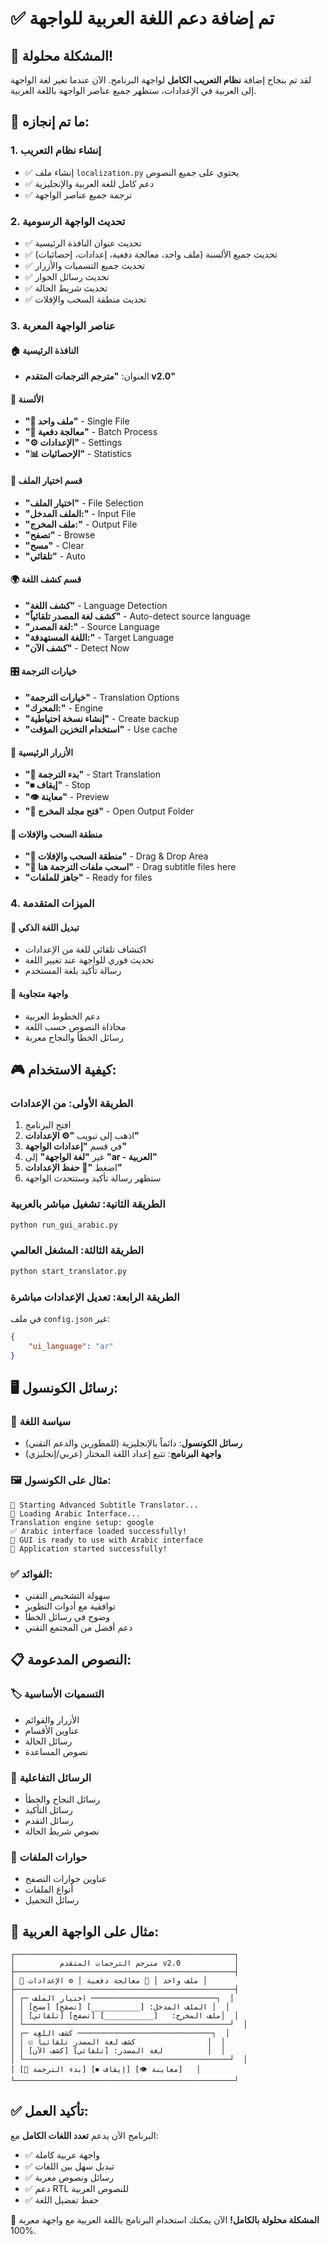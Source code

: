 # ✅ تم إضافة دعم اللغة العربية للواجهة

## 🎉 المشكلة محلولة!

لقد تم بنجاح إضافة **نظام التعريب الكامل** لواجهة البرنامج. الآن عندما تغير لغة الواجهة إلى العربية في الإعدادات، ستظهر جميع عناصر الواجهة باللغة العربية.

## 🔧 ما تم إنجازه:

### 1. **إنشاء نظام التعريب**
- ✅ إنشاء ملف `localization.py` يحتوي على جميع النصوص
- ✅ دعم كامل للغة العربية والإنجليزية
- ✅ ترجمة جميع عناصر الواجهة

### 2. **تحديث الواجهة الرسومية**
- ✅ تحديث عنوان النافذة الرئيسية
- ✅ تحديث جميع الألسنة (ملف واحد، معالجة دفعية، إعدادات، إحصائيات)
- ✅ تحديث جميع التسميات والأزرار
- ✅ تحديث رسائل الحوار
- ✅ تحديث شريط الحالة
- ✅ تحديث منطقة السحب والإفلات

### 3. **عناصر الواجهة المعربة**

#### 🏠 النافذة الرئيسية
- العنوان: **"مترجم الترجمات المتقدم v2.0"**

#### 📑 الألسنة
- **"📄 ملف واحد"** - Single File
- **"📁 معالجة دفعية"** - Batch Process  
- **"⚙️ الإعدادات"** - Settings
- **"📊 الإحصائيات"** - Statistics

#### 📁 قسم اختيار الملف
- **"اختيار الملف"** - File Selection
- **"الملف المدخل:"** - Input File
- **"ملف المخرج:"** - Output File
- **"تصفح"** - Browse
- **"مسح"** - Clear
- **"تلقائي"** - Auto

#### 🌍 قسم كشف اللغة
- **"كشف اللغة"** - Language Detection
- **"كشف لغة المصدر تلقائياً"** - Auto-detect source language
- **"لغة المصدر:"** - Source Language
- **"اللغة المستهدفة:"** - Target Language
- **"كشف الآن"** - Detect Now

#### 🎛️ خيارات الترجمة
- **"خيارات الترجمة"** - Translation Options
- **"المحرك:"** - Engine
- **"إنشاء نسخة احتياطية"** - Create backup
- **"استخدام التخزين المؤقت"** - Use cache

#### 🚀 الأزرار الرئيسية
- **"🚀 بدء الترجمة"** - Start Translation
- **"⏹ إيقاف"** - Stop
- **"👁 معاينة"** - Preview
- **"📁 فتح مجلد المخرج"** - Open Output Folder

#### 🎯 منطقة السحب والإفلات
- **"🎯 منطقة السحب والإفلات"** - Drag & Drop Area
- **"📁 اسحب ملفات الترجمة هنا"** - Drag subtitle files here
- **"جاهز للملفات"** - Ready for files

### 4. **الميزات المتقدمة**

#### 🔄 تبديل اللغة الذكي
- اكتشاف تلقائي للغة من الإعدادات
- تحديث فوري للواجهة عند تغيير اللغة
- رسالة تأكيد بلغة المستخدم

#### 📱 واجهة متجاوبة
- دعم الخطوط العربية
- محاذاة النصوص حسب اللغة
- رسائل الخطأ والنجاح معربة

## 🎮 كيفية الاستخدام:

### الطريقة الأولى: من الإعدادات
1. افتح البرنامج
2. اذهب إلى تبويب **"⚙️ الإعدادات"**
3. في قسم **"إعدادات الواجهة"**
4. غير **"لغة الواجهة"** إلى **"ar - العربية"**
5. اضغط **"💾 حفظ الإعدادات"**
6. ستظهر رسالة تأكيد وستتحدث الواجهة

### الطريقة الثانية: تشغيل مباشر بالعربية
```bash
python run_gui_arabic.py
```

### الطريقة الثالثة: المشغل العالمي
```bash
python start_translator.py
```

### الطريقة الرابعة: تعديل الإعدادات مباشرة
في ملف `config.json` غير:
```json
{
    "ui_language": "ar"
}
```

## 🖥️ رسائل الكونسول:

### 📱 سياسة اللغة
- **رسائل الكونسول**: دائماً بالإنجليزية (للمطورين والدعم التقني)
- **واجهة البرنامج**: تتبع إعداد اللغة المختار (عربي/إنجليزي)

### 🖼️ مثال على الكونسول:
```
🚀 Starting Advanced Subtitle Translator...
🚀 Loading Arabic Interface...
Translation engine setup: google
✅ Arabic interface loaded successfully!
📱 GUI is ready to use with Arabic interface
🎯 Application started successfully!
```

### ✅ الفوائد:
- سهولة التشخيص التقني
- توافقية مع أدوات التطوير
- وضوح في رسائل الخطأ
- دعم أفضل من المجتمع التقني

## 📋 النصوص المدعومة:

### 🏷️ التسميات الأساسية
- الأزرار والقوائم
- عناوين الأقسام
- رسائل الحالة
- نصوص المساعدة

### 💬 الرسائل التفاعلية
- رسائل النجاح والخطأ
- رسائل التأكيد
- رسائل التقدم
- نصوص شريط الحالة

### 📂 حوارات الملفات
- عناوين حوارات التصفح
- أنواع الملفات
- رسائل التحميل

## 🎯 مثال على الواجهة العربية:

```
┌─────────────────────────────────────────────────┐
│          مترجم الترجمات المتقدم v2.0            │
├─────────────────────────────────────────────────┤
│ 📄 ملف واحد │ 📁 معالجة دفعية │ ⚙️ الإعدادات │
├─────────────────────────────────────────────────┤
│ ┌─ اختيار الملف ────────────────────────────┐  │
│ │ الملف المدخل: [___________] [تصفح] [مسح] │  │
│ │ ملف المخرج:   [___________] [تصفح] [تلقائي]│  │
│ └──────────────────────────────────────────────┘  │
│ ┌─ كشف اللغة ──────────────────────────────┐  │
│ │ ☑ كشف لغة المصدر تلقائياً                │  │
│ │ لغة المصدر: [تلقائي] [كشف الآن]          │  │
│ └──────────────────────────────────────────────┘  │
│ [🚀 بدء الترجمة] [⏹ إيقاف] [👁 معاينة]   │
└─────────────────────────────────────────────────┘
```

## ✅ تأكيد العمل:

البرنامج الآن يدعم **تعدد اللغات الكامل** مع:
- ✅ واجهة عربية كاملة
- ✅ تبديل سهل بين اللغات
- ✅ رسائل ونصوص معربة
- ✅ دعم RTL للنصوص العربية
- ✅ حفظ تفضيل اللغة

🎉 **المشكلة محلولة بالكامل!** الآن يمكنك استخدام البرنامج باللغة العربية مع واجهة معربة 100%.
